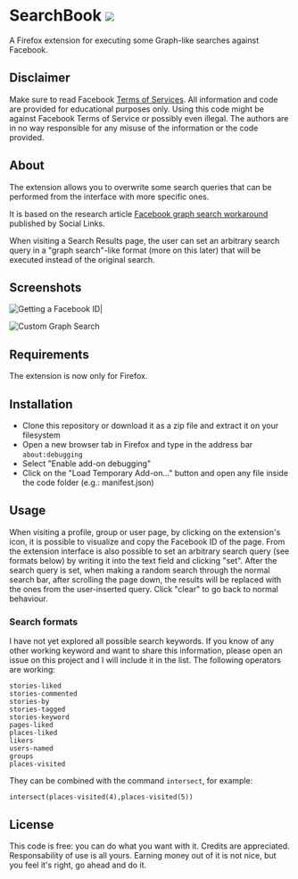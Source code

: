 # SearchBook ![](https://raw.githubusercontent.com/sowdust/searchbook/master/icon.png) 

A Firefox extension for executing some Graph-like searches against Facebook.

## Disclaimer

Make sure to read Facebook [Terms of Services](https://www.facebook.com/apps/site_scraping_tos_terms.php). 
All information and code are provided for educational purposes only. Using this code might be against Facebook Terms of Service or possibly even illegal. The authors are in no way responsible for any misuse of the information or the code provided.

## About

The extension allows you to overwrite some search queries that can be performed from the interface with more specific ones.

It is based on the research article [Facebook graph search workaround](https://mtg-bi.com/content/facebook-graph-search-workaround) published by Social Links.

When visiting a Search Results page, the user can set an arbitrary search query in a "graph search"-like format (more on this later) that will be executed instead of the original search.

## Screenshots

![Getting a Facebook ID|](https://raw.githubusercontent.com/sowdust/searchbook/master/screenshots/id.png)

![Custom Graph Search](https://raw.githubusercontent.com/sowdust/searchbook/master/screenshots/search.png)

## Requirements

The extension is now only for Firefox.

## Installation

* Clone this repository or  download it as a zip file and extract it on your filesystem
* Open a new browser tab in Firefox and type in the address bar `about:debugging`
* Select "Enable add-on debugging"
* Click on the "Load Temporary Add-on..." button and open any file inside the code folder (e.g.: manifest.json)

## Usage

When visiting a profile, group or user page, by clicking on the extension's icon, it is possible to visualize and copy the Facebook ID of the page.
From the extension interface is also possible to set an arbitrary search query (see formats below) by writing it into the text field and clicking "set".
After the search query is set, when making a random search through the normal search bar, after scrolling the page down, the results will be replaced with the ones from the user-inserted query. 
Click "clear" to go back to normal behaviour.

### Search formats

I have not yet explored all possible search keywords.
If you know of any other working keyword and want to share this information, please open an issue on this project and I will include it in the list.
The following operators are working:

```
stories-liked
stories-commented
stories-by
stories-tagged
stories-keyword
pages-liked
places-liked
likers
users-named
groups
places-visited
```

They can be combined with the command `intersect`, for example:

```intersect(places-visited(4),places-visited(5))```

## License

This code is free: you can do what you want with it. Credits are appreciated. Responsability of use is all yours. Earning money out of it is not nice, but you feel it's right, go ahead and do it.